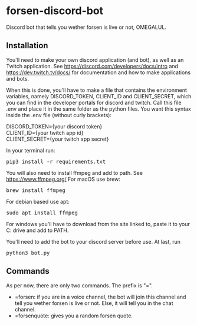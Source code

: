 # forsen-discord-bot
Discord bot that tells you wether forsen is live or not, OMEGALUL.

## Installation
You'll need to make your own discord application (and bot), as well as an Twitch application. See
https://discord.com/developers/docs/intro and https://dev.twitch.tv/docs/ for documentation and how
to make applications and bots. 

When this is done, you'll have to make a file that contains the environment variables, namely
DISCORD_TOKEN, CLIENT_ID and CLIENT_SECRET, which you can find in the developer portals for discord
and twitch. Call this file .env and place it in the same folder as the python files. You want this
syntax inside the .env file (without curly brackets):

DISCORD_TOKEN={your discord token}\
CLIENT_ID={your twitch app id}\
CLIENT_SECRET={your twitch app secret}

In your terminal run:
<pre>
pip3 install -r requirements.txt
</pre>

You will also need to install ffmpeg and add to path. See https://www.ffmpeg.org/
For macOS use brew:
<pre>
brew install ffmpeg
</pre>

For debian based use apt:
<pre>
sudo apt install ffmpeg
</pre>

For windows you'll have to download from the site linked to, paste it to your C: drive and add to PATH.

You'll need to add the bot to your discord server before use.
At last, run
<pre>
python3 bot.py
</pre>

## Commands
As per now, there are only two commands. The prefix is "=". 
- =forsen: if you are in a voice channel, the bot will join this channel and tell you wether forsen is
live or not. Else, it will tell you in the chat channel.
- =forsenquote: gives you a random forsen quote.

